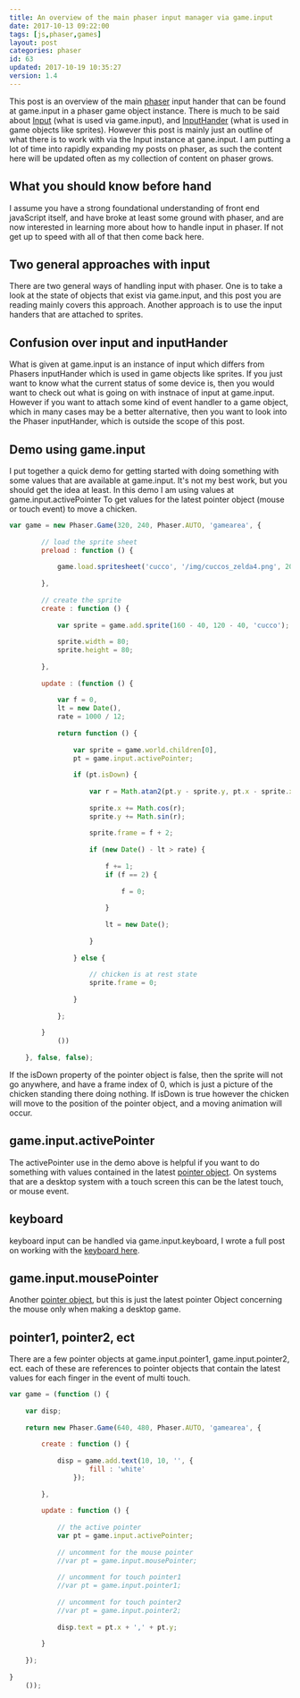 ```yaml
---
title: An overview of the main phaser input manager via game.input
date: 2017-10-13 09:22:00
tags: [js,phaser,games]
layout: post
categories: phaser
id: 63
updated: 2017-10-19 10:35:27
version: 1.4
---
```


This post is an overview of the main [phaser](http://phaser.io/) input hander that can be found at game.input in a phaser game object instance. There is much to be said about [Input](http://phaser.io/docs/2.6.2/Phaser.Input.html) (what is used via game.input), and [InputHander](http://phaser.io/docs/2.6.2/Phaser.InputHandler.html) (what is used in game objects like sprites). However this post is mainly just an outline of what there is to work with via the Input instance at gane.input. I am putting a lot of time into rapidly expanding my posts on phaser, as such the content here will be updated often as my collection of content on phaser grows.

<!-- more -->

## What you should know before hand

I assume you have a strong foundational understanding of front end javaScript itself, and have broke at least some ground with phaser, and are now interested in learning more about how to handle input in phaser. If not get up to speed with all of that then come back here.

## Two general approaches with input

There are two general ways of handling input with phaser. One is to take a look at the state of objects that exist via game.input, and this post you are reading mainly covers this approach. Another approach is to use the input handers that are attached to sprites.

## Confusion over input and inputHander

What is given at game.input is an instance of input which differs from Phasers inputHander which is used in game objects like sprites. If you just want to know what the current status of some device is, then you would want to check out what is going on with instnace of input at game.input. However if you want to attach some kind of event handler to a game object, which in many cases may be a better alternative, then you want to look into the Phaser inputHander, which is outside the scope of this post.

## Demo using game.input

I put together a quick demo for getting started with doing something with some values that are available at game.input. It's not my best work, but you should get the idea at least. In this demo I am using values at game.input.activePointer To get values for the latest pointer object (mouse or touch event) to move a chicken.

```js
var game = new Phaser.Game(320, 240, Phaser.AUTO, 'gamearea', {
 
        // load the sprite sheet
        preload : function () {
 
            game.load.spritesheet('cucco', '/img/cuccos_zelda4.png', 20, 20, 10);
 
        },
 
        // create the sprite
        create : function () {
 
            var sprite = game.add.sprite(160 - 40, 120 - 40, 'cucco');
 
            sprite.width = 80;
            sprite.height = 80;
 
        },
 
        update : (function () {
 
            var f = 0,
            lt = new Date(),
            rate = 1000 / 12;
 
            return function () {
 
                var sprite = game.world.children[0],
                pt = game.input.activePointer;
 
                if (pt.isDown) {
 
                    var r = Math.atan2(pt.y - sprite.y, pt.x - sprite.x);
 
                    sprite.x += Math.cos(r);
                    sprite.y += Math.sin(r);
 
                    sprite.frame = f + 2;
 
                    if (new Date() - lt > rate) {
 
                        f += 1;
                        if (f == 2) {
 
                            f = 0;
 
                        }
 
                        lt = new Date();
 
                    }
 
                } else {
 
                    // chicken is at rest state
                    sprite.frame = 0;
 
                }
 
            };
 
        }
            ())
 
    }, false, false);
```

If the isDown property of the pointer object is false, then the sprite will not go anywhere, and have a frame index of 0, which is just a picture of the chicken standing there doing nothing. If isDown is true however the chicken will move to the position of the pointer object, and a moving animation will occur.

## game.input.activePointer

The activePointer use in the demo above is helpful if you want to do something with values contained in the latest [pointer object](/2017/10/17/phaser-input-pointer-objects/). On systems that are a desktop system with a touch screen this can be the latest touch, or mouse event.

## keyboard

keyboard input can be handled via game.input.keyboard, I wrote a full post on working with the [keyboard here](/2017/10/13/phaser-gameobj-input-keyboard/).

## game.input.mousePointer

Another [pointer object](/2017/10/17/phaser-input-pointer-objects/), but this is just the latest pointer Object concerning the mouse only when making a desktop game.

## pointer1, pointer2, ect

There are a few pointer objects at game.input.pointer1, game.input.pointer2, ect. each of these are references to pointer objects that contain the latest values for each finger in the event of multi touch.

```js
var game = (function () {
 
    var disp;
 
    return new Phaser.Game(640, 480, Phaser.AUTO, 'gamearea', {
 
        create : function () {
 
            disp = game.add.text(10, 10, '', {
                    fill : 'white'
                });
 
        },
 
        update : function () {
 
            // the active pointer
            var pt = game.input.activePointer;
 
            // uncomment for the mouse pointer
            //var pt = game.input.mousePointer;
 
            // uncomment for touch pointer1
            //var pt = game.input.pointer1;
 
            // uncomment for touch pointer2
            //var pt = game.input.pointer2;
 
            disp.text = pt.x + ',' + pt.y;
 
        }
 
    });
 
}
    ());
```
